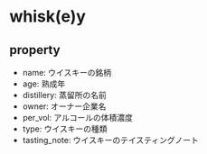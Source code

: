 # whisk(e)y

## property

- name: ウイスキーの銘柄
- age: 熟成年
- distillery: 蒸留所の名前
- owner: オーナー企業名
- per_vol: アルコールの体積濃度
- type: ウイスキーの種類
- tasting_note: ウイスキーのテイスティングノート
